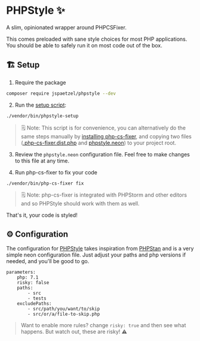 # PHPStyle ✨

A slim, opinionated wrapper around PHPCSFixer.

This comes preloaded with sane style choices for most PHP applications. You should be able to safely run it on most code out of the box.

## 🏗 Setup

1. Require the package
```bash
composer require jspaetzel/phpstyle --dev
```

2. Run the [setup script](https://github.com/jspaetzel/phpstyle/blob/main/phpstyle-setup):

```bash
./vendor/bin/phpstyle-setup
```

> 🗒 Note: This script is for convenience, you can alternatively do the same steps manually by [installing php-cs-fixer](https://cs.symfony.com/#installation), and copying two files ([.php-cs-fixer.dist.php](https://github.com/jspaetzel/phpstyle/blob/main/.php-cs-fixer.dist.php) and [phpstyle.neon](https://raw.githubusercontent.com/jspaetzel/phpstyle/main/phpstyle.neon)) to your project root.

3. Review the `phpstyle.neon` configuration file. Feel free to make changes to this file at any time.


4. Run php-cs-fixer to fix your code
```bash
./vendor/bin/php-cs-fixer fix
```

> 🗒 Note: php-cs-fixer is integrated with PHPStorm and other editors and so PHPStyle should work with them as well.

That's it, your code is styled!

## ⚙ Configuration

The configuration for [PHPStyle](https://github.com/jspaetzel/phpstyle) takes inspiration from [PHPStan](https://github.com/phpstan/phpstan) and is a very simple neon configuration file. Just adjust your paths and php versions if needed, and you'll be good to go.
```neon
parameters:
    php: 7.1
    risky: false
    paths:
        - src
        - tests
    excludePaths:
        - src/path/you/want/to/skip
        - src/or/a/file-to-skip.php
```
> Want to enable more rules? change `risky: true` and then see what happens. But watch out, these are risky! ⚠
